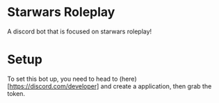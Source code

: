 # Starwars Roleplay
A discord bot that is focused on starwars roleplay!
# Setup
To set this bot up, you need to head to (here)[https://discord.com/developer] and create a application, then grab the token.
